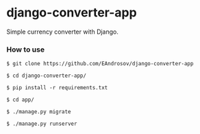 # django-converter-app

Simple currency converter with Django.

### How to use

```
$ git clone https://github.com/EAndrosov/django-converter-app

$ cd django-converter-app/

$ pip install -r requirements.txt

$ cd app/

$ ./manage.py migrate

$ ./manage.py runserver

```